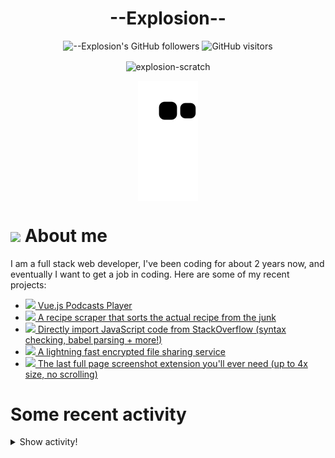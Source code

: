 # <div align="center">--Explosion--</div>

<div align=center>
  
![--Explosion's GitHub followers](https://img.shields.io/github/followers/Explosion-Scratch?color=00bbbb&style=for-the-badge&logo=github&logoColor=fff) 
![GitHub visitors](https://visitor-badge-reloaded.herokuapp.com/badge?page_id=explosion-scratch.visitor.badge.reloaded&color=00bbbb&style=for-the-badge&logo=github)

</div>

<p align=center><img align="center" src="https://github-readme-streak-stats.herokuapp.com/?user=explosion-scratch&" alt="explosion-scratch" /></p>
<p align=center><img align="center" src="https://raw.githubusercontent.com/Explosion-Scratch/Explosion-scratch/a407529eda6cf7c81265dae00a6eab19d1597632/github-contribution-grid-snake.svg" /></p>

<h1><img src="https://api.iconify.design/noto-v1:beaming-face-with-smiling-eyes.svg" width="25ch"> About me</h1>
  <p>I am a full stack web developer, I've been coding for about 2 years now, and eventually I want to get a job in coding. Here are some of my recent projects:</p>

  <ul>
     <li><a href="https://github.com/explosion-scratch/podcasts_player"><img src="https://api.iconify.design/noto-v1:musical-notes.svg"> Vue.js Podcasts Player</a></li>
     <li><a href="https://github.com/explosion-scratch/recipes/"><img src="https://api.iconify.design/noto-v1:face-savoring-food.svg"> A recipe scraper that sorts the actual recipe from the junk</a></li>
     <li><a href="https://github.com/explosion-scratch/stackoverflow_import/"><img src="https://api.iconify.design/noto-v1:man-technologist-medium-light-skin-tone.svg"> Directly import JavaScript code from StackOverflow (syntax checking, babel parsing + more!)</a></li>
     <li><a href="https://github.com/explosion-scratch/ondrop/"><img src="https://api.iconify.design/noto-v1:cloud-with-lightning.svg"> A lightning fast encrypted file sharing service</a></li>
     <li><a href="https://github.com/explosion-scratch/screenshot_extension/"><img src="https://api.iconify.design/noto-v1:computer-mouse.svg"> The last full page screenshot extension you'll ever need (up to 4x size, no scrolling)</a></li>
  </ul>
  
  # Some recent activity


<details><summary>Show activity!</summary>
<ul>
<li><p>1 day, 7 hours, 16 minutes ago – Commented in <a href="https://github.com/retronbv/svelte-code-editor/issues/1#issuecomment-1126864204">retronbv/svelte-code-editor</a><blockquote> I wrote this code https github com Explosion Scratch tools blob 2f229a0347a169b14303a61e450c91863dd1779f src components CodeEditor svelte </blockquote></p></li>
<li><p>2 days, 6 hours, 14 minutes ago – <a href="https://github.com/Explosion-Scratch/components/commit/a512db79c0ec51de35cfbd2a198de56f6b7e100d"><code>a512db7</code></a>– Update README.md (<a href="https://github.com/Explosion-Scratch/components">Explosion-Scratch/components</a>)</p></li>
<li><p>2 days, 6 hours, 14 minutes ago – <a href="https://github.com/Explosion-Scratch/components/commit/1b0fbcf6307da46d43b29fe4c37228eca7c54891"><code>1b0fbcf</code></a>– Create LICENSE.md (<a href="https://github.com/Explosion-Scratch/components">Explosion-Scratch/components</a>)</p></li>
<li><p>2 days, 6 hours, 14 minutes ago – <a href="https://github.com/Explosion-Scratch/tools/commit/8a9165593fd032014d3c6a9636f4d612792d1107"><code>8a91655</code></a>– Update and rename LICENSE to LICENSE.md (<a href="https://github.com/Explosion-Scratch/tools">Explosion-Scratch/tools</a>)</p></li>
<li><p>2 days, 6 hours, 15 minutes ago – <a href="https://github.com/Explosion-Scratch/tools/commit/854a59ed21b5467e40a4fa4c9d7c23fc67a39001"><code>854a59e</code></a>– Create LICENSE (<a href="https://github.com/Explosion-Scratch/tools">Explosion-Scratch/tools</a>)</p></li>
<li><p>2 days, 6 hours, 42 minutes ago – <a href="https://github.com/Explosion-Scratch/components/commit/77515b26a0d0447d3f9f08f1cbb4b57f2506e505"><code>77515b2</code></a>– Update README.md (<a href="https://github.com/Explosion-Scratch/components">Explosion-Scratch/components</a>)</p></li>
<li><p>2 days, 7 hours, 15 minutes ago – Commented in <a href="https://github.com/yt-dlp/yt-dlp/issues/3726#issuecomment-1126645443">yt-dlp/yt-dlp</a><blockquote>Thanks </blockquote></p></li>

<li><p>3 days, 7 hours, 11 minutes ago – <a href="https://github.com/Explosion-Scratch/svelte-forms/commit/10db19f7e506b5353814fd4315eb976fff11dd20"><code>10db19f</code></a>– oops (<a href="https://github.com/Explosion-Scratch/svelte-forms">Explosion-Scratch/svelte-forms</a>)</p></li>
<li><p>3 days, 7 hours, 12 minutes ago – <a href="https://github.com/Explosion-Scratch/svelte-forms/commit/fb7783587afae9ce0909b7f120ff297264d1638c"><code>fb77835</code></a>– Update README.md (<a href="https://github.com/Explosion-Scratch/svelte-forms">Explosion-Scratch/svelte-forms</a>)</p></li>
<li><p>3 days, 7 hours, 17 minutes ago – <a href="https://github.com/Explosion-Scratch/svelte-forms/commit/f624daa981a5ebbf73cb6cad91c068532282094e"><code>f624daa</code></a>– Create example.svelte (<a href="https://github.com/Explosion-Scratch/svelte-forms">Explosion-Scratch/svelte-forms</a>)</p></li>
<li><p>3 days, 7 hours, 17 minutes ago – <a href="https://github.com/Explosion-Scratch/svelte-forms/commit/d3b37ad28ae4dede168aff431f98e60f297ade15"><code>d3b37ad</code></a>– Create forwardevents.js (<a href="https://github.com/Explosion-Scratch/svelte-forms">Explosion-Scratch/svelte-forms</a>)</p></li>
<li><p>3 days, 7 hours, 17 minutes ago – <a href="https://github.com/Explosion-Scratch/svelte-forms/commit/1628b6cc2ad20060f6bd1d681fd5c499948d2b4f"><code>1628b6c</code></a>– Create Form.svelte (<a href="https://github.com/Explosion-Scratch/svelte-forms">Explosion-Scratch/svelte-forms</a>)</p></li>

<li><p>3 days, 17 hours, 40 minutes ago – Commented in <a href="https://github.com/lapce/lapce/issues/201#issuecomment-1125333064">lapce/lapce</a><blockquote>No problemo thanks for understanding </blockquote></p></li>
<li><p>3 days, 18 hours, 12 minutes ago – Commented in <a href="https://github.com/lapce/lapce/issues/201#issuecomment-1125307348">lapce/lapce</a><blockquote> Could you please try the latest release https github com lapce lapce releases tag v0 1 0 Not trying this again I uninstalled my linux VM</blockquote></p></li>



<li><p>4 days, 4 hours, 15 minutes ago – <a href="https://github.com/Explosion-Scratch/tools/commit/2f229a0347a169b14303a61e450c91863dd1779f"><code>2f229a0</code></a>– feat(code-editor): :sparkles: Use lz-string to store state (<a href="https://github.com/Explosion-Scratch/tools">Explosion-Scratch/tools</a>)</p></li>
</ul>
</details>
